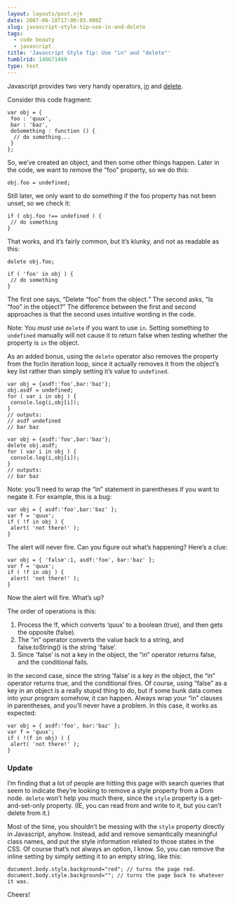 ```yaml
---
layout: layouts/post.njk
date: 2007-06-18T17:00:03.000Z
slug: javascript-style-tip-use-in-and-delete
tags:
  - code beauty
  - javascript
title: 'Javascript Style Tip: Use "in" and "delete"'
tumblrid: 146671469
type: text
---
```

<p>Javascript provides two very handy operators, <a href="http://developer.mozilla.org/en/docs/Core_JavaScript_1.5_Reference:Operators:Special_Operators:in_Operator">in</a> and <a href="http://developer.mozilla.org/en/docs/Core_JavaScript_1.5_Reference:Operators:Special_Operators:delete_Operator">delete</a>.</p>

<p>Consider this code fragment:</p>

<p><code class="block javascript">var obj = {
 foo : 'quux',
 bar : 'baz',
 doSomething : function () {
  // do something...
 }
};</code></p>

<p>So, we&rsquo;ve created an object, and then some other things happen.  Later in the code, we want to remove the &ldquo;foo&rdquo; property, so we do this:</p>

<p><code class="javascript block">obj.foo = undefined;</code></p>

<p>Still later, we only want to do something if the foo property has not been unset, so we check it:</p>

<p><code class="javascript block">if ( obj.foo !== undefined ) {
 // do something
}</code></p>

<p>That works, and it&rsquo;s fairly common, but it&rsquo;s klunky, and not as readable as this:</p>

<p><code class="javascript block">delete obj.foo;</code></p>

<p><code class="javascript block">if ( 'foo' in obj ) {
 // do something
}</code></p>

<p>The first one says, <q>Delete &ldquo;foo&rdquo; from the object.</q>  The second asks, <q>Is &ldquo;foo&rdquo; in the object?</q>  The difference between the first and second approaches is that the second uses intuitive wording in the code.</p>

<p>Note: You <em>must</em> use <code>delete</code> if you want to use <code>in</code>.  Setting something to <code>undefined</code> manually will not cause it to return false when testing whether the property is <code>in</code> the object.</p>

<p>As an added bonus, using the <code>delete</code> operator also removes the property from the for/in iteration loop, since it actually removes it from the object&rsquo;s key list rather than simply setting it&rsquo;s value to <code>undefined</code>.</p>

<p><code class="block javascript">var obj = {asdf:'foo',bar:'baz'};
obj.asdf = undefined;
for ( var i in obj ) {
 console.log(i,obj[i]);
}
// outputs:
// asdf undefined
// bar baz</code></p>

<p><code class="block javascript">var obj = {asdf:'foo',bar:'baz'};
delete obj.asdf;
for ( var i in obj ) {
 console.log(i,obj[i]);
}
// outputs:
// bar baz</code></p>

<p>Note: you&rsquo;ll need to wrap the &ldquo;in&rdquo; statement in parentheses if you want to negate it.  For example, this is a bug:</p>

<p><code class="block javascript">var obj = { asdf:'foo',bar:'baz' };
var f = 'quux';
if ( !f in obj ) {
 alert( 'not there!' );
}</code></p>

<p>The alert will never fire.  Can you figure out what&rsquo;s happening?  Here&rsquo;s a clue:</p>

<p><code class="block javascript">var obj = { 'false':1, asdf:'foo', bar:'baz' };
var f = 'quux';
if ( !f in obj ) {
 alert( 'not there!' );
}</code></p>

<p>Now the alert will fire.  What&rsquo;s up?</p>

<p>The order of operations is this:</p>

<ol><li>Process the !f, which converts &lsquo;quux&rsquo; to a boolean (true), and then gets the opposite (false).</li>
    <li>The &ldquo;in&rdquo; operator converts the value back to a string, and false.toString() is the string 'false&rsquo;.</li>
    <li>Since 'false&rsquo; is not a key in the object, the &ldquo;in&rdquo; operator returns false, and the conditional fails.</li>
</ol><p>In the second case, since the string 'false&rsquo; <em>is</em> a key in the object, the &ldquo;in&rdquo; operator returns true, and the conditional fires.  Of course, using &ldquo;false&rdquo; as a key in an object is a really stupid thing to do, but if some bunk data comes into your program somehow, it can happen.  Always wrap your &ldquo;in&rdquo; clauses in parentheses, and you&rsquo;ll never have a problem.  In this case, it works as expected:</p>

<p><code class="block javascript">var obj = { asdf:'foo', bar:'baz' };
var f = 'quux';
if ( !(f in obj) ) {
 alert( 'not there!' );
}</code></p>

<h3>Update</h3>

<p>I&rsquo;m finding that a lot of people are hitting this page with search queries that seem to indicate they&rsquo;re looking to remove a style property from a Dom node.  <code>delete</code> won&rsquo;t help you much there, since the <code>style</code> property is a get-and-set-only property.  (IE, you can read from and write to it, but you can&rsquo;t delete from it.)</p>

<p>Most of the time, you shouldn&rsquo;t be messing with the <code>style</code> property directly in Javascript, anyhow.  Instead, add and remove semantically meaningful class names, and put the style information related to those states in the CSS.  Of course that&rsquo;s not always an option, I know.  So, you can remove the inline setting by simply setting it to an empty string, like this:</p>

<p><code class="block javascript">document.body.style.background="red"; // turns the page red.
document.body.style.background=""; // turns the page back to whatever it was.</code></p>

<p>Cheers!</p>
